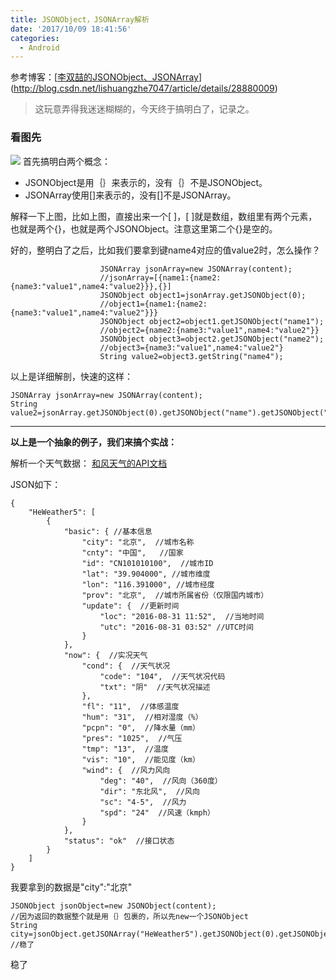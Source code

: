 ```yaml
---
title: JSONObject，JSONArray解析
date: '2017/10/09 18:41:56'
categories:
  - Android
---
```


参考博客：[[李双喆的JSONObject、JSONArray](http://blog.csdn.net/lishuangzhe7047/article/details/28880009)](http://blog.csdn.net/lishuangzhe7047/article/details/28880009)
>这玩意弄得我迷迷糊糊的，今天终于搞明白了，记录之。

### 看图先

![](http://upload-images.jianshu.io/upload_images/7177220-6e7ab4169b5a9b4a.png?imageMogr2/auto-orient/strip%7CimageView2/2/w/1240)
首先搞明白两个概念：
* JSONObject是用｛｝来表示的，没有｛｝不是JSONObject。
* JSONArray使用[]来表示的，没有[]不是JSONArray。

解释一下上图，比如上图，直接出来一个[ ]，[ ]就是数组，数组里有两个元素，也就是两个{}，也就是两个JSONObject。注意这里第二个{}是空的。

好的，整明白了之后，比如我们要拿到键name4对应的值value2时，怎么操作？
```
                    JSONArray jsonArray=new JSONArray(content);
                    //jsonArray=[{name1:{name2:{name3:"value1",name4:"value2}}},{}]
                    JSONObject object1=jsonArray.getJSONObject(0);
                    //object1={name1:{name2:{name3:"value1",name4:"value2"}}}
                    JSONObject object2=object1.getJSONObject("name1");
                    //object2={name2:{name3:"value1",name4:"value2"}}
                    JSONObject object3=object2.getJSONObject("name2");
                    //object3={name3:"value1",name4:"value2"}
                    String value2=object3.getString("name4");
```
以上是详细解剖，快速的这样：
```
JSONArray jsonArray=new JSONArray(content);
String value2=jsonArray.getJSONObject(0).getJSONObject("name").getJSONObject("name2").getString("name4");
```
---
**以上是一个抽象的例子，我们来搞个实战：**

解析一个天气数据：
[和风天气的API文档](https://www.heweather.com/documents/api/v5/now)

JSON如下：
```
{
    "HeWeather5": [
        {
            "basic": { //基本信息
                "city": "北京",  //城市名称
                "cnty": "中国",   //国家
                "id": "CN101010100",  //城市ID
                "lat": "39.904000", //城市维度
                "lon": "116.391000", //城市经度
                "prov": "北京",  //城市所属省份（仅限国内城市）
                "update": {  //更新时间
                    "loc": "2016-08-31 11:52",  //当地时间
                    "utc": "2016-08-31 03:52" //UTC时间
                }
            },
            "now": {  //实况天气
                "cond": {  //天气状况
                    "code": "104",  //天气状况代码
                    "txt": "阴"  //天气状况描述
                },
                "fl": "11",  //体感温度
                "hum": "31",  //相对湿度（%）
                "pcpn": "0",  //降水量（mm）
                "pres": "1025",  //气压
                "tmp": "13",  //温度
                "vis": "10",  //能见度（km）
                "wind": {  //风力风向
                    "deg": "40",  //风向（360度）
                    "dir": "东北风",  //风向
                    "sc": "4-5",  //风力
                    "spd": "24"  //风速（kmph）
                }
            },
            "status": "ok"  //接口状态
        }
    ]
}
```
我要拿到的数据是"city":"北京"
```
JSONObject jsonObject=new JSONObject(content);
//因为返回的数据整个就是用｛｝包裹的，所以先new一个JSONObject
String city=jsonObject.getJSONArray("HeWeather5").getJSONObject(0).getJSONObject("basic").getString("city");
//稳了
```
稳了

                                                                                                                                                                                                                                                                                                                                                                                                                                                                                                                                                                                                                                                                                                                                                                                                                                                                                                                                                                                                                                                                                                                                                                                                                                                                                                                                                                                                                                                                                                                                                                                                                                                                                                                                                                                                                                                                                                                                                                                                                                                                                                                                                                                                                                                                                                                                                                                                                                                                                                                                                                                                                                                                                                                                                                                                                                                                                                                                                                                                                                                                                                                                                                                                                                                                                                                                                                                                                                                                                                                                                                                                                                                                                                                                                                                                                                                                                                                                                                                                                                                                                                                                                                                                                                                                                                                                                                                                                                                                                                                                                                                                                                                                                                                                                                                                                                                                                                                                                                                                                                                                                                                                                                                                                                                                                                                                                                                                                                                                                                                                                                                                                                                                                                                                                                                                                                                                                                                                                                                                                                                                                                                                                                                                                                                                                                                                                                                                                                                                                                                                                                                                                                                                                                                                                                                                                                                                                                    